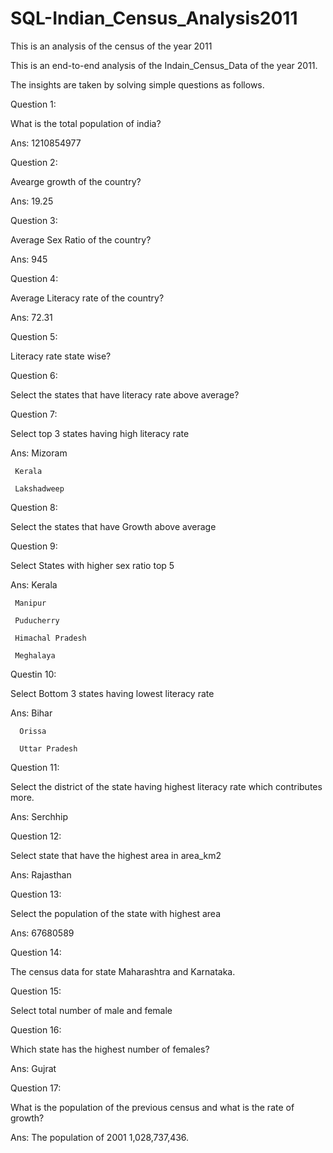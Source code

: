 # SQL-Indian_Census_Analysis2011
This is  an analysis of the census of the year 2011

This is an end-to-end analysis of the Indain_Census_Data of the year 2011.

The insights are taken by solving simple questions as follows.

Question 1:

What is the total population of india?

Ans: 1210854977

Question 2: 

Avearge growth of the country?

Ans: 19.25

Question 3:

Average Sex Ratio of the country?

Ans: 945

Question 4: 

Average Literacy rate of the country?

Ans: 72.31

Question 5:

Literacy rate state wise?

Question 6:

Select the states that have literacy rate above average?

Question 7:

Select top 3 states having high literacy rate 

Ans: 
     Mizoram
     
     Kerala
     
     Lakshadweep

Question 8:

Select the states that have Growth above average

Question 9:

Select States with higher sex ratio  top 5

Ans: 
     Kerala
     
     Manipur
     
     Puducherry

     Himachal Pradesh

     Meghalaya
 
 
 Questin 10:
 
 Select Bottom 3 states having lowest literacy rate
 
 Ans: Bihar
     
      Orissa
      
      Uttar Pradesh
      
Question 11:

Select the district of the state having highest literacy rate which contributes more.

Ans: Serchhip

Question 12:

Select state that have the highest area in area_km2

Ans: Rajasthan

Question 13: 

Select the population of the state with highest area

Ans: 67680589

Question 14: 

The census data for state Maharashtra and Karnataka.

Question 15:

Select total number of male and female

Question 16:

Which state has the highest number of females?

Ans: Gujrat

Question 17:

What is the population of the previous census and what is the rate of growth?

Ans: The population of 2001 1,028,737,436.






